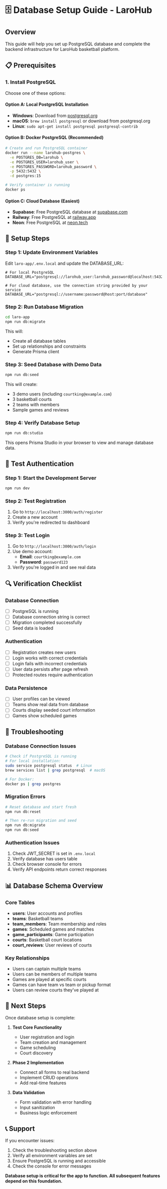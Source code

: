 # 🗄️ Database Setup Guide - LaroHub

## Overview
This guide will help you set up PostgreSQL database and complete the backend infrastructure for LaroHub basketball platform.

## 📋 Prerequisites

### 1. Install PostgreSQL
Choose one of these options:

#### Option A: Local PostgreSQL Installation
- **Windows**: Download from [postgresql.org](https://www.postgresql.org/download/windows/)
- **macOS**: `brew install postgresql` or download from postgresql.org
- **Linux**: `sudo apt-get install postgresql postgresql-contrib`

#### Option B: Docker PostgreSQL (Recommended)
```bash
# Create and run PostgreSQL container
docker run --name larohub-postgres \
  -e POSTGRES_DB=larohub \
  -e POSTGRES_USER=larohub_user \
  -e POSTGRES_PASSWORD=larohub_password \
  -p 5432:5432 \
  -d postgres:15

# Verify container is running
docker ps
```

#### Option C: Cloud Database (Easiest)
- **Supabase**: Free PostgreSQL database at [supabase.com](https://supabase.com)
- **Railway**: Free PostgreSQL at [railway.app](https://railway.app)
- **Neon**: Free PostgreSQL at [neon.tech](https://neon.tech)

## 🔧 Setup Steps

### Step 1: Update Environment Variables
Edit `laro-app/.env.local` and update the DATABASE_URL:

```env
# For local PostgreSQL
DATABASE_URL="postgresql://larohub_user:larohub_password@localhost:5432/larohub"

# For cloud database, use the connection string provided by your service
DATABASE_URL="postgresql://username:password@host:port/database"
```

### Step 2: Run Database Migration
```bash
cd laro-app
npm run db:migrate
```

This will:
- Create all database tables
- Set up relationships and constraints
- Generate Prisma client

### Step 3: Seed Database with Demo Data
```bash
npm run db:seed
```

This will create:
- 3 demo users (including `courtking@example.com`)
- 3 basketball courts
- 2 teams with members
- Sample games and reviews

### Step 4: Verify Database Setup
```bash
npm run db:studio
```

This opens Prisma Studio in your browser to view and manage database data.

## 🧪 Test Authentication

### Step 1: Start the Development Server
```bash
npm run dev
```

### Step 2: Test Registration
1. Go to `http://localhost:3000/auth/register`
2. Create a new account
3. Verify you're redirected to dashboard

### Step 3: Test Login
1. Go to `http://localhost:3000/auth/login`
2. Use demo account:
   - **Email**: `courtking@example.com`
   - **Password**: `password123`
3. Verify you're logged in and see real data

## 🔍 Verification Checklist

### Database Connection
- [ ] PostgreSQL is running
- [ ] Database connection string is correct
- [ ] Migration completed successfully
- [ ] Seed data is loaded

### Authentication
- [ ] Registration creates new users
- [ ] Login works with correct credentials
- [ ] Login fails with incorrect credentials
- [ ] User data persists after page refresh
- [ ] Protected routes require authentication

### Data Persistence
- [ ] User profiles can be viewed
- [ ] Teams show real data from database
- [ ] Courts display seeded court information
- [ ] Games show scheduled games

## 🚨 Troubleshooting

### Database Connection Issues
```bash
# Check if PostgreSQL is running
# For local installation:
sudo service postgresql status  # Linux
brew services list | grep postgresql  # macOS

# For Docker:
docker ps | grep postgres
```

### Migration Errors
```bash
# Reset database and start fresh
npm run db:reset

# Then re-run migration and seed
npm run db:migrate
npm run db:seed
```

### Authentication Issues
1. Check JWT_SECRET is set in `.env.local`
2. Verify database has users table
3. Check browser console for errors
4. Verify API endpoints return correct responses

## 📊 Database Schema Overview

### Core Tables
- **users**: User accounts and profiles
- **teams**: Basketball teams
- **team_members**: Team membership and roles
- **games**: Scheduled games and matches
- **game_participants**: Game participation
- **courts**: Basketball court locations
- **court_reviews**: User reviews of courts

### Key Relationships
- Users can captain multiple teams
- Users can be members of multiple teams
- Games are played at specific courts
- Games can have team vs team or pickup format
- Users can review courts they've played at

## 🎯 Next Steps

Once database setup is complete:

1. **Test Core Functionality**
   - User registration and login
   - Team creation and management
   - Game scheduling
   - Court discovery

2. **Phase 2 Implementation**
   - Connect all forms to real backend
   - Implement CRUD operations
   - Add real-time features

3. **Data Validation**
   - Form validation with error handling
   - Input sanitization
   - Business logic enforcement

## 📞 Support

If you encounter issues:
1. Check the troubleshooting section above
2. Verify all environment variables are set
3. Ensure PostgreSQL is running and accessible
4. Check the console for error messages

**Database setup is critical for the app to function. All subsequent features depend on this foundation.**
